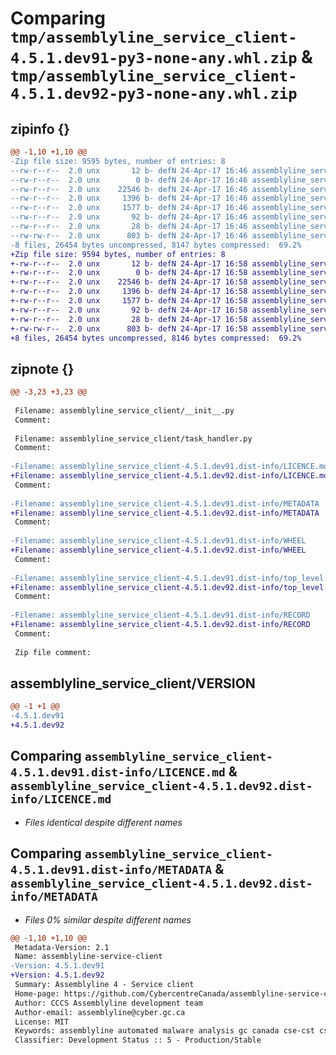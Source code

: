# Comparing `tmp/assemblyline_service_client-4.5.1.dev91-py3-none-any.whl.zip` & `tmp/assemblyline_service_client-4.5.1.dev92-py3-none-any.whl.zip`

## zipinfo {}

```diff
@@ -1,10 +1,10 @@
-Zip file size: 9595 bytes, number of entries: 8
--rw-r--r--  2.0 unx       12 b- defN 24-Apr-17 16:46 assemblyline_service_client/VERSION
--rw-r--r--  2.0 unx        0 b- defN 24-Apr-17 16:46 assemblyline_service_client/__init__.py
--rw-r--r--  2.0 unx    22546 b- defN 24-Apr-17 16:46 assemblyline_service_client/task_handler.py
--rw-r--r--  2.0 unx     1396 b- defN 24-Apr-17 16:46 assemblyline_service_client-4.5.1.dev91.dist-info/LICENCE.md
--rw-r--r--  2.0 unx     1577 b- defN 24-Apr-17 16:46 assemblyline_service_client-4.5.1.dev91.dist-info/METADATA
--rw-r--r--  2.0 unx       92 b- defN 24-Apr-17 16:46 assemblyline_service_client-4.5.1.dev91.dist-info/WHEEL
--rw-r--r--  2.0 unx       28 b- defN 24-Apr-17 16:46 assemblyline_service_client-4.5.1.dev91.dist-info/top_level.txt
--rw-rw-r--  2.0 unx      803 b- defN 24-Apr-17 16:46 assemblyline_service_client-4.5.1.dev91.dist-info/RECORD
-8 files, 26454 bytes uncompressed, 8147 bytes compressed:  69.2%
+Zip file size: 9594 bytes, number of entries: 8
+-rw-r--r--  2.0 unx       12 b- defN 24-Apr-17 16:58 assemblyline_service_client/VERSION
+-rw-r--r--  2.0 unx        0 b- defN 24-Apr-17 16:58 assemblyline_service_client/__init__.py
+-rw-r--r--  2.0 unx    22546 b- defN 24-Apr-17 16:58 assemblyline_service_client/task_handler.py
+-rw-r--r--  2.0 unx     1396 b- defN 24-Apr-17 16:58 assemblyline_service_client-4.5.1.dev92.dist-info/LICENCE.md
+-rw-r--r--  2.0 unx     1577 b- defN 24-Apr-17 16:58 assemblyline_service_client-4.5.1.dev92.dist-info/METADATA
+-rw-r--r--  2.0 unx       92 b- defN 24-Apr-17 16:58 assemblyline_service_client-4.5.1.dev92.dist-info/WHEEL
+-rw-r--r--  2.0 unx       28 b- defN 24-Apr-17 16:58 assemblyline_service_client-4.5.1.dev92.dist-info/top_level.txt
+-rw-rw-r--  2.0 unx      803 b- defN 24-Apr-17 16:58 assemblyline_service_client-4.5.1.dev92.dist-info/RECORD
+8 files, 26454 bytes uncompressed, 8146 bytes compressed:  69.2%
```

## zipnote {}

```diff
@@ -3,23 +3,23 @@
 
 Filename: assemblyline_service_client/__init__.py
 Comment: 
 
 Filename: assemblyline_service_client/task_handler.py
 Comment: 
 
-Filename: assemblyline_service_client-4.5.1.dev91.dist-info/LICENCE.md
+Filename: assemblyline_service_client-4.5.1.dev92.dist-info/LICENCE.md
 Comment: 
 
-Filename: assemblyline_service_client-4.5.1.dev91.dist-info/METADATA
+Filename: assemblyline_service_client-4.5.1.dev92.dist-info/METADATA
 Comment: 
 
-Filename: assemblyline_service_client-4.5.1.dev91.dist-info/WHEEL
+Filename: assemblyline_service_client-4.5.1.dev92.dist-info/WHEEL
 Comment: 
 
-Filename: assemblyline_service_client-4.5.1.dev91.dist-info/top_level.txt
+Filename: assemblyline_service_client-4.5.1.dev92.dist-info/top_level.txt
 Comment: 
 
-Filename: assemblyline_service_client-4.5.1.dev91.dist-info/RECORD
+Filename: assemblyline_service_client-4.5.1.dev92.dist-info/RECORD
 Comment: 
 
 Zip file comment:
```

## assemblyline_service_client/VERSION

```diff
@@ -1 +1 @@
-4.5.1.dev91
+4.5.1.dev92
```

## Comparing `assemblyline_service_client-4.5.1.dev91.dist-info/LICENCE.md` & `assemblyline_service_client-4.5.1.dev92.dist-info/LICENCE.md`

 * *Files identical despite different names*

## Comparing `assemblyline_service_client-4.5.1.dev91.dist-info/METADATA` & `assemblyline_service_client-4.5.1.dev92.dist-info/METADATA`

 * *Files 0% similar despite different names*

```diff
@@ -1,10 +1,10 @@
 Metadata-Version: 2.1
 Name: assemblyline-service-client
-Version: 4.5.1.dev91
+Version: 4.5.1.dev92
 Summary: Assemblyline 4 - Service client
 Home-page: https://github.com/CybercentreCanada/assemblyline-service-client/
 Author: CCCS Assemblyline development team
 Author-email: assemblyline@cyber.gc.ca
 License: MIT
 Keywords: assemblyline automated malware analysis gc canada cse-cst cse cst cyber cccs
 Classifier: Development Status :: 5 - Production/Stable
```

